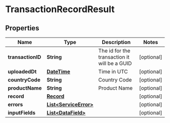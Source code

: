 
# TransactionRecordResult

## Properties
Name | Type | Description | Notes
------------ | ------------- | ------------- | -------------
**transactionID** | **String** | The id for the transaction it will be a GUID |  [optional]
**uploadedDt** | [**DateTime**](DateTime.md) | Time in UTC |  [optional]
**countryCode** | **String** | Country Code |  [optional]
**productName** | **String** | Product Name |  [optional]
**record** | [**Record**](Record.md) |  |  [optional]
**errors** | [**List&lt;ServiceError&gt;**](ServiceError.md) |  |  [optional]
**inputFields** | [**List&lt;DataField&gt;**](DataField.md) |  |  [optional]



